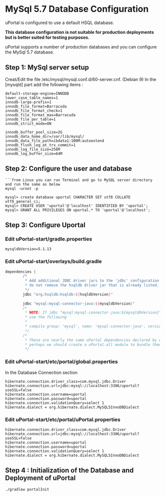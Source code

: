 # MySql 5.7 Database Configuration

uPortal is configured to use a default HSQL database.

**This database configuration is not suitable for production deployments but is better suited for testing purposes.**

uPortal supports a number of production databases and you can configure the MySql 5.7 database.

## Step 1: MySql server setup
Creat/Edit the file /etc/mysql/mysql.conf.d/60-server.cnf. (Debian 9)
In the [mysqld] part add the following items :

```properties
default-storage-engine=INNODB
lower_case_table_names=1
innodb-large-prefix=1
innodb_file_format=Barracuda
innodb_file_format_check=1
innodb_file_format_max=Barracuda
innodb_file_per_table=1
innodb_strict_mode=ON

innodb_buffer_pool_size=2G
innodb_data_home_dir=/var/lib/mysql/
innodb_data_file_path=ibdata1:100M:autoextend
innodb_flush_log_at_trx_commit=1
innodb_log_file_size=256M
innodb_log_buffer_size=64M
```

## Step 2: Configure the user and database
```open Command Prompt with MySql path C:\Program Files\MySQL\MySQL Server 5.7\bin, and run mysql as below
```from Linux you can run Terminal and go to MySQL server directory and run the same as below
mysql -uroot -p

mysql> create database uportal CHARACTER SET utf8 COLLATE utf8_general_ci;
mysql> CREATE USER 'uportal'@'localhost' IDENTIFIED BY 'uportal';
mysql> GRANT ALL PRIVILEGES ON uportal.* TO 'uportal'@'localhost';

```
## Step 3: Configure Uportal 

### Edit uPortal-start/gradle.properties 
```properties
mysqldbVersion=5.1.13
```
### Edit uPortal-start/overlays/build.gradle
```gradle
dependencies {
        /*
         * Add additional JDBC driver jars to the 'jdbc' configuration below;
         * do not remove the hsqldb driver jar that is already listed.
         */
        jdbc "org.hsqldb:hsqldb:${hsqldbVersion}"
        
        jdbc "mysql:mysql-connector-java:${mysqldbVersion}"
        /*
         * NOTE: If jdbc "mysql:mysql-connector-java:${mysqldbVersion}" does not work then you can 
         * use the following
         *
         * compile group: 'mysql', name: 'mysql-connector-java', version: '5.1.13'
         */
        /*
         * These are nearly the same uPortal dependencies declared by uPortal-webapp;
         * perhaps we should create a uPortal-all module to bundle them all as transitives.
         */

```

### Edit uPortal-start/etc/portal/global.properties 

In the Database Connection section
```properties
hibernate.connection.driver_class=com.mysql.jdbc.Driver
hibernate.connection.url=jdbc:mysql://localhost:3306/uportal?useSSL=false
hibernate.connection.username=uportal
hibernate.connection.password=uportal
hibernate.connection.validationQuery=select 1
hibernate.dialect = org.hibernate.dialect.MySQL5InnoDBDialect
```
### Edit uPortal-start/etc/portal/uPortal.properties

```properties
hibernate.connection.driver_class=com.mysql.jdbc.Driver
hibernate.connection.url=jdbc:mysql://localhost:3306/uportal?useSSL=false
hibernate.connection.username=uportal
hibernate.connection.password=uportal
hibernate.connection.validationQuery=select 1
hibernate.dialect = org.hibernate.dialect.MySQL5InnoDBDialect
```

## Step 4 : Initialization of the Database and Deployment of uPortal
```shell
./gradlew portalInit
```
